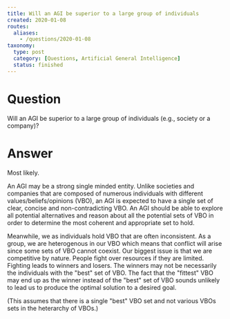 ```yaml
---
title: Will an AGI be superior to a large group of individuals
created: 2020-01-08
routes:
  aliases:
    - /questions/2020-01-08
taxonomy:
  type: post
  category: [Questions, Artificial General Intelligence]
  status: finished
---
```


# Question
Will an AGI be superior to a large group of individuals (e.g., society or a company)?

# Answer
Most likely.

An AGI may be a strong single minded entity. Unlike societies and companies that are composed of numerous individuals with different values/beliefs/opinions (VBO), an AGI is expected to have a single set of clear, concise and non-contradicting VBO. An AGI should be able to explore all potential alternatives and reason about all the potential sets of VBO in order to determine the most coherent and appropriate set to hold.

Meanwhile, we as individuals hold VBO that are often inconsistent. As a group, we are heterogenous in our VBO which means that conflict will arise since some sets of VBO cannot coexist. Our biggest issue is that we are competitive by nature. People fight over resources if they are limited. Fighting leads to winners and losers. The winners may not be necessarily the individuals with the "best" set of VBO. The fact that the "fittest" VBO may end up as the winner instead of the "best" set of VBO sounds unlikely to lead us to produce the optimal solution to a desired goal.

(This assumes that there is a single "best" VBO set and not various VBOs sets in the heterarchy of VBOs.)
